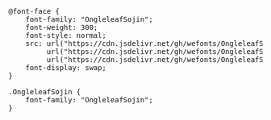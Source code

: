 <pre>
@font-face {
    font-family: "OngleleafSojin";
    font-weight: 300;
    font-style: normal;
    src: url("https://cdn.jsdelivr.net/gh/wefonts/OngleleafSojin/OngleleafSojin.woff2") format("woff2"),
         url("https://cdn.jsdelivr.net/gh/wefonts/OngleleafSojin/OngleleafSojin.woff") format("woff"),
         url("https://cdn.jsdelivr.net/gh/wefonts/OngleleafSojin/OngleleafSojin.ttf") format("truetype");
    font-display: swap;
}

.OngleleafSojin {
    font-family: "OngleleafSojin";
}
  
</pre>
